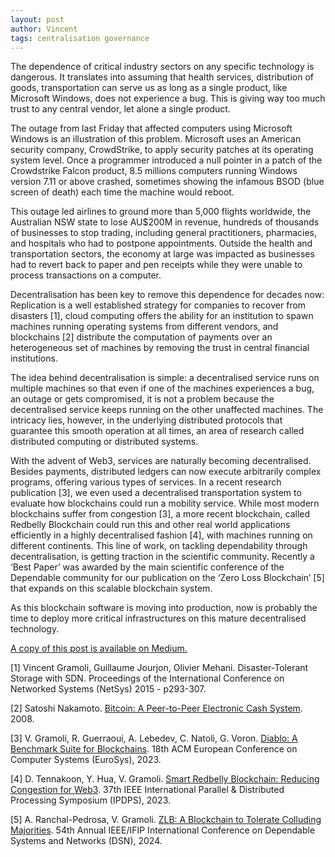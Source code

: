 ```yaml
---
layout: post
author: Vincent
tags: centralisation governance
---
```


The dependence of critical industry sectors on any specific technology is dangerous. It 
translates into assuming that health services, distribution of goods, transportation 
can serve us as long as a single product, like Microsoft Windows, does not experience 
a bug. This is giving way too much trust to any central vendor, let alone a single 
product.

The outage from last Friday that affected computers using Microsoft Windows is an 
illustration of this problem. Microsoft uses an American security company, CrowdStrike, 
to apply security patches at its operating system level. Once a programmer introduced a 
null pointer in a patch of the Crowdstrike Falcon product, 8.5 millions computers running
Windows version 7.11 or above crashed, sometimes showing the infamous BSOD (blue screen 
of death) each time the machine would reboot. 

This outage led airlines to ground more than 5,000 flights worldwide, the Australian NSW 
state to lose AU$200M in revenue, hundreds of thousands of businesses to stop trading, 
including general practitioners, pharmacies, and hospitals who had to postpone 
appointments. Outside the health and transportation sectors, the economy at large was 
impacted as businesses had to revert back to paper and pen receipts
while they were unable to process transactions on a computer.

Decentralisation has been key to remove this dependence for decades now: Replication is 
a well established strategy for companies to recover from disasters [1], cloud computing offers the ability for an institution to spawn machines running operating systems from different vendors, and blockchains [2] distribute the computation of payments over an heterogeneous set of machines by removing the trust in central financial institutions. 

The idea behind decentralisation is simple: a decentralised service runs on multiple 
machines so that even if one of the machines experiences a bug, an outage or gets 
compromised, it is not a problem because the decentralised service keeps running on the 
other unaffected machines. The intricacy lies, however, in the underlying distributed 
protocols that guarantee this smooth operation at all times, an area of research called 
distributed computing or distributed systems.

With the advent of Web3, services are naturally becoming decentralised. Besides payments, 
distributed ledgers can now execute arbitrarily complex programs, offering various types 
of services. In a recent research publication [3], we even used a decentralised 
transportation system to evaluate how blockchains could run a mobility service. While 
most modern blockchains suffer from congestion [3], a more recent blockchain, called 
Redbelly Blockchain could run this and other real world applications efficiently in a 
highly decentralised fashion [4], with machines running on different continents. This 
line of work, on tackling dependability through decentralisation, is getting traction 
in the scientific community. Recently a ‘Best Paper’ was awarded by the main scientific 
conference of the Dependable community for our publication on the ‘Zero Loss 
Blockchain’ [5] that expands on this scalable blockchain system.

As this blockchain software is moving into production, now is probably the time to deploy 
more critical infrastructures on this mature decentralised technology.

[A copy of this post is available on Medium.](https://medium.com/@redbellyblockchain/b2e8f0df9245?source=friends_link&sk=645b087ef135d51a4867d9382ea18120)

[1] Vincent Gramoli, Guillaume Jourjon, Olivier Mehani. Disaster-Tolerant Storage with 
SDN. Proceedings of the International Conference on Networked Systems (NetSys) 2015 - p293-307.

[2] Satoshi Nakamoto. 
[Bitcoin: A Peer-to-Peer Electronic Cash System](https://bitcoin.org/bitcoin.pdf). 2008.

[3] V. Gramoli, R. Guerraoui, A. Lebedev, C. Natoli, G. Voron. 
[Diablo: A Benchmark Suite for Blockchains](https://gramoli.github.io/pubs/Eurosys23-Diablo.pdf). 
18th ACM European Conference on Computer Systems (EuroSys), 2023. 

[4]  D. Tennakoon, Y. Hua, V. Gramoli. 
[Smart Redbelly Blockchain: Reducing Congestion for Web3](https://gramoli.github.io/pubs/IPDPS23-SmartRedbelly.pdf). 
37th IEEE International Parallel & Distributed Processing Symposium (IPDPS), 2023.

[5] A. Ranchal-Pedrosa, V. Gramoli. 
[ZLB: A Blockchain to Tolerate Colluding Majorities](https://gramoli.github.io/pubs/DSN24-ZLB.pdf). 
54th Annual IEEE/IFIP International Conference on Dependable Systems and Networks (DSN), 2024.
